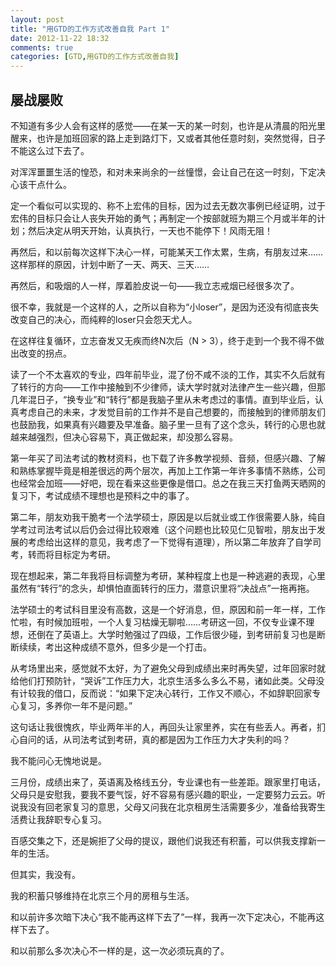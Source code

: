 ```yaml
---
layout: post
title: "用GTD的工作方式改善自我 Part 1"
date: 2012-11-22 18:32
comments: true
categories: [GTD,用GTD的工作方式改善自我]
---
```


## 屡战屡败

不知道有多少人会有这样的感觉——在某一天的某一时刻，也许是从清晨的阳光里醒来，也许是加班回家的路上走到路灯下，又或者其他任意时刻，突然觉得，日子不能这么过下去了。

对浑浑噩噩生活的惶恐，和对未来尚余的一丝憧憬，会让自己在这一时刻，下定决心该干点什么。

定一个看似可以实现的、称不上宏伟的目标，因为过去无数次事例已经证明，过于宏伟的目标只会让人丧失开始的勇气；再制定一个按部就班为期三个月或半年的计划；然后决定从明天开始，认真执行，一天也不能停下！风雨无阻！

再然后，和以前每次这样下决心一样，可能某天工作太累，生病，有朋友过来……这样那样的原因，计划中断了一天、两天、三天……

再然后，和吸烟的人一样，厚着脸皮说一句——我立志戒烟已经很多次了。

很不幸，我就是一个这样的人，之所以自称为“小loser”，是因为还没有彻底丧失改变自己的决心，而纯粹的loser只会怨天尤人。

在这样往复循环，立志奋发又无疾而终N次后（N > 3），终于走到一个我不得不做出改变的拐点。

读了一个不太喜欢的专业，四年前毕业，混了份不咸不淡的工作，其实不久后就有了转行的方向——工作中接触到不少律师，读大学时就对法律产生一些兴趣，但那几年混日子，“换专业”和“转行”都是我脑子里从未考虑过的事情。直到毕业后，认真考虑自己的未来，才发觉目前的工作并不是自己想要的，而接触到的律师朋友们也鼓励我，如果真有兴趣要及早准备。脑子里一旦有了这个念头，转行的心思也就越来越强烈，但决心容易下，真正做起来，却没那么容易。

第一年买了司法考试的教材资料，也下载了许多教学视频、音频，但感兴趣、了解和熟练掌握毕竟是相差很远的两个层次，再加上工作第一年许多事情不熟练，公司也经常会加班——好吧，现在看来这些更像是借口。总之在我三天打鱼两天晒网的复习下，考试成绩不理想也是预料之中的事了。

第二年，朋友劝我干脆考一个法学硕士，原因是以后就业或工作很需要人脉，纯自学考过司法考试以后仍会过得比较艰难（这个问题也比较见仁见智啦，朋友出于发展的考虑给出这样的意见，我考虑了一下觉得有道理），所以第二年放弃了自学司考，转而将目标定为考研。

现在想起来，第二年我将目标调整为考研，某种程度上也是一种逃避的表现，心里虽然有“转行”的念头，却惧怕直面转行的压力，潜意识里将“决战点”一拖再拖。

法学硕士的考试科目里没有高数，这是一个好消息，但，原因和前一年一样，工作忙啦，有时候加班啦，一个人复习枯燥无聊啦……考研这一回，不仅专业课不理想，还倒在了英语上。大学时勉强过了四级，工作后很少碰，到考研前复习也是断断续续，考出这种成绩不意外，但多少是一个打击。

从考场里出来，感觉就不太好，为了避免父母到成绩出来时再失望，过年回家时就给他们打预防针，“哭诉”工作压力大，北京生活多么多么不易，诸如此类。父母没有计较我的借口，反而说：“如果下定决心转行，工作又不顺心，不如辞职回家专心复习，多养你一年不是问题。”

这句话让我很愧疚，毕业两年半的人，再回头让家里养，实在有些丢人。再者，扪心自问的话，从司法考试到考研，真的都是因为工作压力大才失利的吗？

我不能问心无愧地说是。

三月份，成绩出来了，英语离及格线五分，专业课也有一些差距。跟家里打电话，父母只是安慰我，要我不要气馁，好不容易有感兴趣的职业，一定要努力云云。听说我没有回老家复习的意思，父母又问我在北京租房生活需要多少，准备给我寄生
活费让我辞职专心复习。

百感交集之下，还是婉拒了父母的提议，跟他们说我还有积蓄，可以供我支撑新一年的生活。

但其实，我没有。

我的积蓄只够维持在北京三个月的房租与生活。

和以前许多次暗下决心“我不能再这样下去了”一样，我再一次下定决心，不能再这样下去了。

和以前那么多次决心不一样的是，这一次必须玩真的了。
